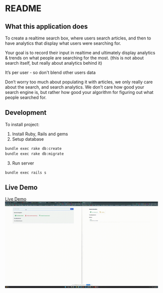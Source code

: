 # README

## What this application does

To create a realtime search box, where users search articles, and then to have analytics that display what users were searching for.

Your goal is to record their input in realtime and ultimately display analytics & trends on what people are searching for the most. (this is not about search itself, but really about analytics behind it)

It’s per user - so don't blend other users data

Don’t worry too much about populating it with articles, we only really care about the search, and search analytics. We don’t care how good your search engine is, but rather how good your algorithm for figuring out what people searched for.


## Development

To install project:
1) Install Ruby, Rails and gems
2) Setup database

```bash
bundle exec rake db:create
bundle exec rake db:migrate
```

3) Run server

```
bundle exec rails s
```

## Live Demo
[Live Demo](https://search-analytics.herokuapp.com/)
![App Image](https://github.com/Ceejayski/Simple-Search-Engine-with-realtime-updates/blob/main/app.gif)
